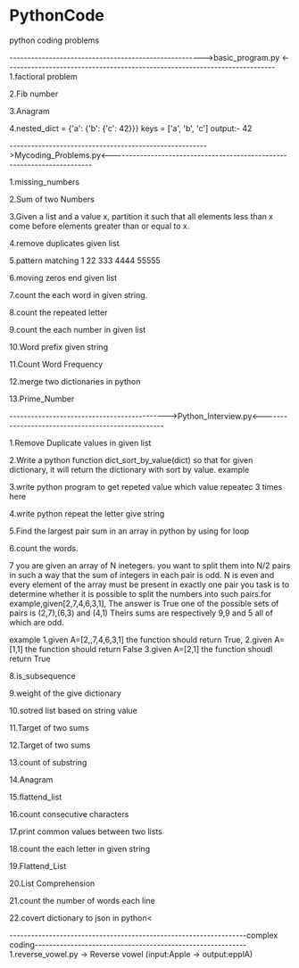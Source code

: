 # PythonCode
python coding problems

------------------------------------------------------>basic_program.py <---------------------------------------------------------------------------
1.factioral problem 

2.Fib number

3.Anagram

4.nested_dict = {'a': {'b': {'c': 42}}}
  keys = ['a', 'b', 'c']
  output:- 42


------------------------------------------------------->Mycoding_Problems.py<------------------------------------------------------------------------

1.missing_numbers

2.Sum of two Numbers

3.Given a list and a value x, partition it such that all elements less than x come before elements greater than or equal to x.

4.remove duplicates given list

5.pattern matching
1
22
333
4444
55555
   
6.moving zeros end given list

7.count the each word in given string.

8.count the repeated letter

9.count the each number in given list

10.Word prefix given string

11.Count Word Frequency

12.merge two dictionaries in python

13.Prime_Number


-------------------------------------------->Python_Interview.py<--------------------------------------------------

1.Remove Duplicate values in given list

2.Write a python function dict_sort_by_value(dict) so that for given dictionary, it will return the dictionary with sort by value.
example 

3.write python program to get repeted value which value repeatec 3 times here

4.write python repeat the letter give string

5.Find the largest pair sum in an array in python by using for loop

6.count the words.

7
you are given an array of N inetegers. you want to split them into N/2 pairs in such a way that the sum of integers in each pair is odd. N is even and every element of the array
must be present in exactly one pair
you task is to determine whether it is possible to split the numbers into such pairs.for example,given[2,7,4,6,3,1], The answer is True
one of the possible sets of pairs is (2,7),(6,3) and (4,1) Theirs sums are respectively 9,9 and 5 all of which are odd.

example
1.given A=[2,,7,4,6,3,1] the function should return True,
2.given A=[1,1] the function should return False
3.given A=[2,1] the function shoudl return True

8.is_subsequence

9.weight of the give dictionary

10.sotred list based on string value

11.Target of two sums

12.Target of two sums

13.count of substring

14.Anagram

15.flattend_list

16.count consecutive characters

17.print common values between two lists

18.count the each letter in given string

19.Flattend_List

20.List Comprehension

21.count the number of words each line

22.covert dictionary to json in python<

------------------------------------------------------------------complex coding-----------------------------------------------------------
1.reverse_vowel.py -> Reverse vowel  (input:Apple -> output:epplA)
